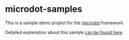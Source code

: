 # microdot-samples
This is a sample demo project for the [microdot](https://github.com/gigya/microdot) framework.

Detailed explenation about this sample [can be found here](https://github.com/gigya/microdot/wiki/Building-your-first-Microdot-service).
